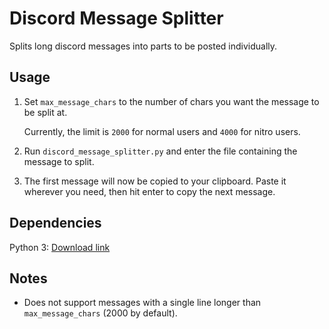 # Discord Message Splitter

Splits long discord messages into parts to be posted individually.

## Usage

1. Set `max_message_chars` to the number of chars you want the message to be split at.

    Currently, the limit is `2000` for normal users and `4000` for nitro users.

2. Run `discord_message_splitter.py` and enter the file containing the message to split.

3. The first message will now be copied to your clipboard. Paste it wherever you need, then hit enter to copy the next message.

## Dependencies

Python 3: [Download link](https://www.python.org/downloads/)

## Notes

- Does not support messages with a single line longer than `max_message_chars` (2000 by default).
